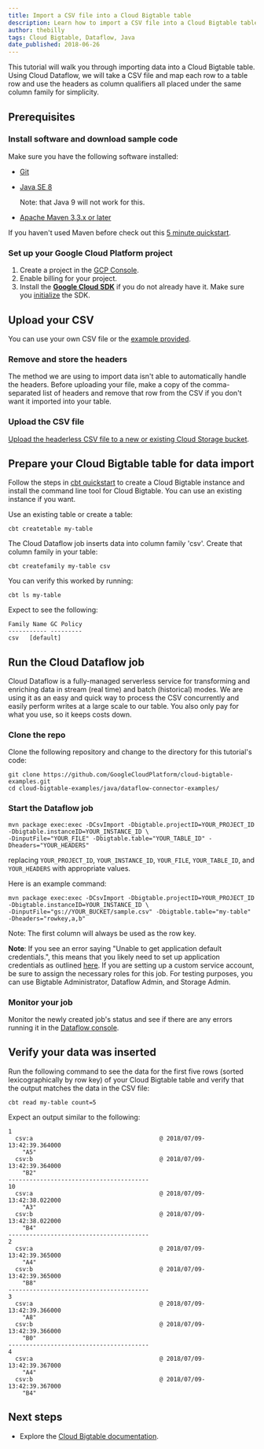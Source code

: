 ```yaml
---
title: Import a CSV file into a Cloud Bigtable table
description: Learn how to import a CSV file into a Cloud Bigtable table.
author: thebilly
tags: Cloud Bigtable, Dataflow, Java
date_published: 2018-06-26
---
```


This tutorial will walk you through importing data into a Cloud Bigtable table.
Using Cloud Dataflow, we will take a CSV file and map each row to a table row
and use the headers as column qualifiers all placed under the same column 
family for simplicity.

## Prerequisites

### Install software and download sample code


Make sure you have the following software installed:

- [Git](https://help.github.com/articles/set-up-git/)
- [Java SE 8](http://www.oracle.com/technetwork/java/javase/downloads/index.html)

  Note: that Java 9 will not work for this.

- [Apache Maven 3.3.x or later](https://maven.apache.org/install.html)

If you haven't used Maven before check out this
[5 minute quickstart](https://maven.apache.org/guides/getting-started/maven-in-five-minutes.html).

### Set up your Google Cloud Platform project

1.  Create a project in the [GCP Console](https://console.cloud.google.com/).
1.  Enable billing for your project.
1.  Install the **[Google Cloud SDK](https://cloud.google.com/sdk/)** if you do
    not already have it. Make sure you
    [initialize](https://cloud.google.com/sdk/docs/initializing) the SDK.

## Upload your CSV

You can use your own CSV file or the
[example provided](https://github.com/GoogleCloudPlatform/cloud-bigtable-examples/blob/master/java/dataflow-connector-examples/sample.csv). 

### Remove and store the headers

The method we are using to import data isn't able to automatically handle the
headers. Before uploading your file, make a copy of the comma-separated list of
headers and remove that row from the CSV if you don't want it imported into your
table. 

### Upload the CSV file

[Upload the headerless CSV file to a new or existing Cloud Storage bucket](https://cloud.google.com/storage/docs/uploading-objects).

## Prepare your Cloud Bigtable table for data import

Follow the steps in [cbt quickstart](https://cloud.google.com/bigtable/docs/quickstart-cbt)
to create a Cloud Bigtable instance and install the command line tool for Cloud
Bigtable. You can use an existing instance if you want.

Use an existing table or create a table:

    cbt createtable my-table

The Cloud Dataflow job inserts data into column family 'csv'. Create that column
family in your table:  

    cbt createfamily my-table csv

You can verify this worked by running:

    cbt ls my-table
    
Expect to see the following:

    Family Name GC Policy
    ----------- ---------
    csv   [default]

## Run the Cloud Dataflow job 

Cloud Dataflow is a fully-managed serverless service for transforming and
enriching data in stream (real time) and batch (historical) modes. We are using
it as an easy and quick way to process the CSV concurrently and easily perform
writes at a large scale to our table. You also only pay for what you use, so it
keeps costs down.

### Clone the repo

Clone the following repository and change to the directory for this tutorial's
code:

    git clone https://github.com/GoogleCloudPlatform/cloud-bigtable-examples.git
    cd cloud-bigtable-examples/java/dataflow-connector-examples/

### Start the Dataflow job 

    mvn package exec:exec -DCsvImport -Dbigtable.projectID=YOUR_PROJECT_ID -Dbigtable.instanceID=YOUR_INSTANCE_ID \
    -DinputFile="YOUR_FILE" -Dbigtable.table="YOUR_TABLE_ID" -Dheaders="YOUR_HEADERS"

replacing `YOUR_PROJECT_ID`, `YOUR_INSTANCE_ID`, `YOUR_FILE`, `YOUR_TABLE_ID`, and `YOUR_HEADERS`
with appropriate values.

Here is an example command:
    
    mvn package exec:exec -DCsvImport -Dbigtable.projectID=YOUR_PROJECT_ID -Dbigtable.instanceID=YOUR_INSTANCE_ID \
    -DinputFile="gs://YOUR_BUCKET/sample.csv" -Dbigtable.table="my-table" -Dheaders="rowkey,a,b"

Note: The first column will always be used as the row key. 

**Note**: If you see an error saying "Unable to get application default credentials.", this means that you likely need to
set up application credentials as outlined [here](https://cloud.google.com/docs/authentication/production). If you are
setting up a custom service account, be sure to assign the necessary roles for this job. For testing purposes, you can use
Bigtable Administrator, Dataflow Admin, and Storage Admin. 

### Monitor your job

Monitor the newly created job's status and see if there are any errors running
it in the [Dataflow console](https://console.cloud.google.com/dataflow). 

## Verify your data was inserted

Run the following command to see the data for the first five rows (sorted
lexicographically by row key) of your Cloud Bigtable table and verify that the
output matches the data in the CSV file:

    cbt read my-table count=5
    
Expect an output similar to the following:
    
    1
      csv:a                                    @ 2018/07/09-13:42:39.364000
        "A5"
      csv:b                                    @ 2018/07/09-13:42:39.364000
        "B2"
    ----------------------------------------
    10
      csv:a                                    @ 2018/07/09-13:42:38.022000
        "A3"
      csv:b                                    @ 2018/07/09-13:42:38.022000
        "B4"
    ----------------------------------------
    2
      csv:a                                    @ 2018/07/09-13:42:39.365000
        "A4"
      csv:b                                    @ 2018/07/09-13:42:39.365000
        "B8"
    ----------------------------------------
    3
      csv:a                                    @ 2018/07/09-13:42:39.366000
        "A8"
      csv:b                                    @ 2018/07/09-13:42:39.366000
        "B0"
    ----------------------------------------
    4
      csv:a                                    @ 2018/07/09-13:42:39.367000
        "A4"
      csv:b                                    @ 2018/07/09-13:42:39.367000
        "B4"
    
## Next steps

* Explore the [Cloud Bigtable documentation](https://cloud.google.com/bigtable/docs/).
